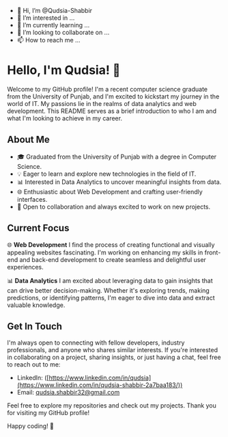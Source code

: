 - 👋 Hi, I’m @Qudsia-Shabbir
- 👀 I’m interested in ...
- 🌱 I’m currently learning ...
- 💞️ I’m looking to collaborate on ...
- 📫 How to reach me ...


# Hello, I'm Qudsia! 👋

Welcome to my GitHub profile! I'm a recent computer science graduate from the University of Punjab, and I'm excited to kickstart my journey in the world of IT.
My passions lie in the realms of data analytics and web development. This README serves as a brief introduction to who I am and what I'm looking to achieve in my career.

## About Me

- 🎓 Graduated from the University of Punjab with a degree in Computer Science.
- 💡 Eager to learn and explore new technologies in the field of IT.
- 📊 Interested in Data Analytics to uncover meaningful insights from data.
- 🌐 Enthusiastic about Web Development and crafting user-friendly interfaces.
- 🤝 Open to collaboration and always excited to work on new projects.

## Current Focus

🌐 **Web Development**
I find the process of creating functional and visually appealing websites fascinating. I'm working on enhancing my skills in front-end and back-end development to create seamless and delightful user experiences.

📊 **Data Analytics**
I am excited about leveraging data to gain insights that can drive better decision-making. Whether it's exploring trends, making predictions, or identifying patterns, I'm eager to dive into data and extract valuable knowledge.


## Get In Touch

I'm always open to connecting with fellow developers, industry professionals, and anyone who shares similar interests. If you're interested in collaborating on a project, sharing insights, or just having a chat, feel free to reach out to me:

- LinkedIn: ([https://www.linkedin.com/in/qudsia](https://www.linkedin.com/in/qudsia-shabbir-2a7baa183/))
- Email: qudsia.shabbir32@gmail.com

Feel free to explore my repositories and check out my projects. Thank you for visiting my GitHub profile!

Happy coding! 🚀

<!---![WhatsApp Image 2023-08-20 at 17 18 30](https://github.com/Qudsia-Shabbir/Qudsia-Shabbir/assets/142727194/fad32666-7b4c-491c-832d-6240d8f3f90d)

Qudsia-Shabbir/Qudsia-Shabbir is a ✨ special ✨ repository because its `README.md` (this file) appears on your GitHub profile.
You can click the Preview link to take a look at your changes.
--->
